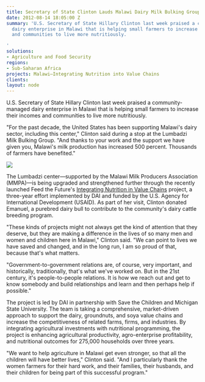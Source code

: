 ```yaml
---
title: Secretary of State Clinton Lauds Malawi Dairy Milk Bulking Group
date: 2012-08-14 18:05:00 Z
summary: 'U.S. Secretary of State Hillary Clinton last week praised a community-managed
  dairy enterprise in Malawi that is helping small farmers to increase their incomes
  and communities to live more nutritiously.

'
solutions:
- Agriculture and Food Security
regions:
- Sub-Saharan Africa
projects: Malawi—Integrating Nutrition into Value Chains
clients: 
layout: node
---
```


U.S. Secretary of State Hillary Clinton last week praised a community-managed dairy enterprise in Malawi that is helping small farmers to increase their incomes and communities to live more nutritiously.

"For the past decade, the United States has been supporting Malawi's dairy sector, including this center," Clinton said during a stop at the Lumbadzi Milk Bulking Group. "And thanks to your work and the support we have given you, Malawi's milk production has increased 500 percent. Thousands of farmers have benefited."

![][1]

The Lumbadzi center—supported by the Malawi Milk Producers Association (MMPA)—is being upgraded and strengthened further through the recently launched Feed the Future's [Integrating Nutrition in Value Chains][2] project, a three-year effort implemented by DAI and funded by the U.S. Agency for International Development (USAID). As part of her visit, Clinton donated Emanuel, a purebred dairy bull to contribute to the community's dairy cattle breeding program.

"These kinds of projects might not always get the kind of attention that they deserve, but they are making a difference in the lives of so many men and women and children here in Malawi," Clinton said. "We can point to lives we have saved and changed, and in the long run, I am so proud of that, because that's what matters.

"Government-to-government relations are, of course, very important, and historically, traditionally, that's what we've worked on. But in the 21st century, it's people-to-people relations. It is how we reach out and get to know somebody and build relationships and learn and then perhaps help if possible."

The project is led by DAI in partnership with Save the Children and Michigan State University. The team is taking a comprehensive, market-driven approach to support the dairy, groundnuts, and soya value chains and increase the competitiveness of related farms, firms, and industries. By integrating agricultural investments with nutritional programming, the project is enhancing agricultural productivity, agro-enterprise profitability, and nutritional outcomes for 275,000 households over three years.

 "We want to help agriculture in Malawi get even stronger, so that all the children will have better lives," Clinton said. "And I particularly thank the women farmers for their hard work, and their families, their husbands, and their children for being part of this successful program."

[1]: /assets/images/news/Clinton_Inner.jpg
[2]: /our-work/projects/malawi-integrating-nutrition-value-chains-invc

